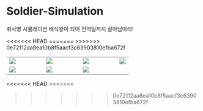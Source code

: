 # Soldier-Simulation
취사병 시뮬레이션
배식왕이 되어 전역일까지 살아남아라!

<table>
    <tr>
<<<<<<< HEAD
        <td><img src="https://user-images.githubusercontent.com/57870500/83899960-40a86e80-a794-11ea-856f-e77b44501b5d.png" /></td>
=======
        <td><img src="https://user-images.githubusercontent.com/57870500/83897592-be6a7b00-a790-11ea-896f-6bb821c522d3.png" /></td>
>>>>>>> 0e72112aa8ea10b8f5aacf3c63903810efba672f
        <td><img src="https://user-images.githubusercontent.com/57870500/83897610-c1fe0200-a790-11ea-996e-a88ce07a904b.png"/></td>
        <td><img src="https://user-images.githubusercontent.com/57870500/83897602-c0ccd500-a790-11ea-962a-f8f752ab4b4c.png"/></td>
    </tr>
    <tr>
        <td><img src="https://user-images.githubusercontent.com/57870500/83897600-c0343e80-a790-11ea-9279-9e06af13dd47.png"/></td>
        <td><img src="https://user-images.githubusercontent.com/57870500/83897607-c1656b80-a790-11ea-87f0-459e2e0d64d0.png"/></td>
        <td><img src="https://user-images.githubusercontent.com/57870500/83897612-c2969880-a790-11ea-8af6-36efa59dc913.png"/></td>
    </tr>
</table>
<<<<<<< HEAD
=======

<style>
    td{
        width:30%;
    }
</style>
>>>>>>> 0e72112aa8ea10b8f5aacf3c63903810efba672f

